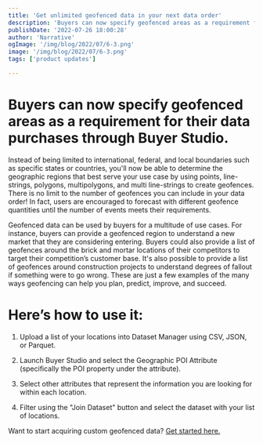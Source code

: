 ```yaml
---
title: 'Get unlimited geofenced data in your next data order'
description: 'Buyers can now specify geofenced areas as a requirement for their data purchases through Buyer Studio.'
publishDate: '2022-07-26 18:00:28'
author: 'Narrative'
ogImage: '/img/blog/2022/07/6-3.png'
image: '/img/blog/2022/07/6-3.png'
tags: ['product updates']

---
```

Buyers can now specify geofenced areas as a requirement for their data purchases through Buyer Studio.
======================================================================================================

Instead of being limited to international, federal, and local boundaries such as specific states or countries, you'll now be able to determine the geographic regions that best serve your use case by using points, line-strings, polygons, multipolygons, and multi line-strings to create geofences. There is no limit to the number of geofences you can include in your data order! In fact, users are encouraged to forecast with different geofence quantities until the number of events meets their requirements.  

Geofenced data can be used by buyers for a multitude of use cases. For instance, buyers can provide a geofenced region to understand a new market that they are considering entering. Buyers could also provide a list of geofences around the brick and mortar locations of their competitors to target their competition’s customer base. It's also possible to provide a list of geofences around construction projects to understand degrees of fallout if something were to go wrong. These are just a few examples of the many ways geofencing can help you plan, predict, improve, and succeed. 

Here’s how to use it:
=====================

1) Upload a list of your locations into Dataset Manager using CSV, JSON, or Parquet.

2) Launch Buyer Studio and select the Geographic POI Attribute (specifically the POI property under the attribute).

3) Select other attributes that represent the information you are looking for within each location. 

4) Filter using the "Join Dataset" button and select the dataset with your list of locations.

Want to start acquiring custom geofenced data? [Get started here.](/contact)
